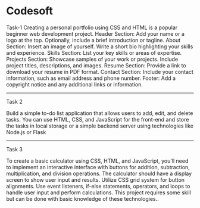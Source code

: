 # Codesoft

Task-1
Creating a personal portfolio using CSS and HTML is a popular beginner web development
project.
Header Section: Add your name or a logo at the top.
Optionally, include a brief introduction or tagline.
About Section: Insert an image of yourself.
Write a short bio highlighting your skills and experience.
Skills Section: List your key skills or areas of expertise.
Projects Section: Showcase samples of your work or projects.
Include project titles, descriptions, and images.
Resume Section: Provide a link to download your resume in PDF format.
Contact Section: Include your contact information, such as email address and phone
number.
Footer: Add a copyright notice and any additional links or information.


-------------------------------------------------------------------------------------------------------------------------
Task 2

Build a simple to-do list application that allows users to add,
edit, and delete tasks. You can use HTML, CSS, and JavaScript
for the front-end and store the tasks in local storage or a simple
backend server using technologies like Node.js or Flask

-------------------------------------------------------------------------------------------------------------------------
Task 3

To create a basic calculator using CSS, HTML, and JavaScript, you'll need to implement an
interactive interface with buttons for addition, subtraction, multiplication, and division
operations. The calculator should have a display screen to show user input and results. Utilize
CSS grid system for button alignments. Use event listeners, if-else statements, operators, and
loops to handle user input and perform calculations. This project requires some skill but can be
done with basic knowledge of these technologies..
